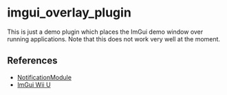 # imgui_overlay_plugin
This is just a demo plugin which places the ImGui demo window over running applications.
Note that this does not work very well at the moment.

## References
- [NotificationModule](https://github.com/wiiu-env/NotificationModule)
- [ImGui Wii U](https://github.com/GaryOderNichts/imgui)
